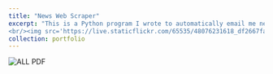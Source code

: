 ```yaml
---
title: "News Web Scraper"
excerpt: "This is a Python program I wrote to automatically email me news I'm interested in every day.
<br/><img src='https://live.staticflickr.com/65535/48076231618_df2667facf_b.jpg'>"
collection: portfolio
---
```

![ALL PDF](https://live.staticflickr.com/65535/48771789042_3c93162f25_o.png)
